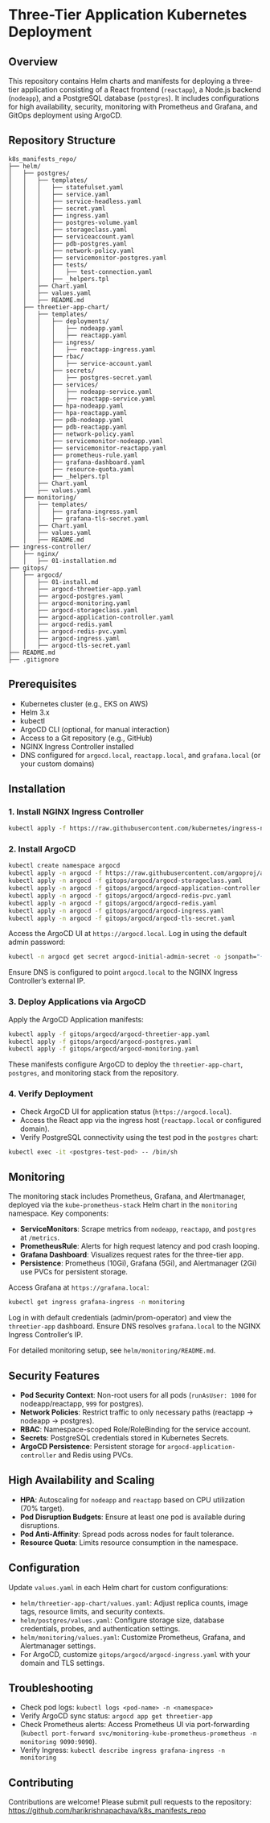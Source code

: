 # Three-Tier Application Kubernetes Deployment

## Overview

This repository contains Helm charts and manifests for deploying a three-tier application consisting of a React frontend (`reactapp`), a Node.js backend (`nodeapp`), and a PostgreSQL database (`postgres`). It includes configurations for high availability, security, monitoring with Prometheus and Grafana, and GitOps deployment using ArgoCD.

## Repository Structure

```
k8s_manifests_repo/
├── helm/
│   ├── postgres/
│   │   ├── templates/
│   │   │   ├── statefulset.yaml
│   │   │   ├── service.yaml
│   │   │   ├── service-headless.yaml
│   │   │   ├── secret.yaml
│   │   │   ├── ingress.yaml
│   │   │   ├── postgres-volume.yaml
│   │   │   ├── storageclass.yaml
│   │   │   ├── serviceaccount.yaml
│   │   │   ├── pdb-postgres.yaml
│   │   │   ├── network-policy.yaml
│   │   │   ├── servicemonitor-postgres.yaml
│   │   │   ├── tests/
│   │   │   │   ├── test-connection.yaml
│   │   │   ├── _helpers.tpl
│   │   ├── Chart.yaml
│   │   ├── values.yaml
│   │   ├── README.md
│   ├── threetier-app-chart/
│   │   ├── templates/
│   │   │   ├── deployments/
│   │   │   │   ├── nodeapp.yaml
│   │   │   │   ├── reactapp.yaml
│   │   │   ├── ingress/
│   │   │   │   ├── reactapp-ingress.yaml
│   │   │   ├── rbac/
│   │   │   │   ├── service-account.yaml
│   │   │   ├── secrets/
│   │   │   │   ├── postgres-secret.yaml
│   │   │   ├── services/
│   │   │   │   ├── nodeapp-service.yaml
│   │   │   │   ├── reactapp-service.yaml
│   │   │   ├── hpa-nodeapp.yaml
│   │   │   ├── hpa-reactapp.yaml
│   │   │   ├── pdb-nodeapp.yaml
│   │   │   ├── pdb-reactapp.yaml
│   │   │   ├── network-policy.yaml
│   │   │   ├── servicemonitor-nodeapp.yaml
│   │   │   ├── servicemonitor-reactapp.yaml
│   │   │   ├── prometheus-rule.yaml
│   │   │   ├── grafana-dashboard.yaml
│   │   │   ├── resource-quota.yaml
│   │   │   ├── _helpers.tpl
│   │   ├── Chart.yaml
│   │   ├── values.yaml
│   ├── monitoring/
│   │   ├── templates/
│   │   │   ├── grafana-ingress.yaml
│   │   │   ├── grafana-tls-secret.yaml
│   │   ├── Chart.yaml
│   │   ├── values.yaml
│   │   ├── README.md
├── ingress-controller/
│   ├── nginx/
│   │   ├── 01-installation.md
├── gitops/
│   ├── argocd/
│   │   ├── 01-install.md
│   │   ├── argocd-threetier-app.yaml
│   │   ├── argocd-postgres.yaml
│   │   ├── argocd-monitoring.yaml
│   │   ├── argocd-storageclass.yaml
│   │   ├── argocd-application-controller.yaml
│   │   ├── argocd-redis.yaml
│   │   ├── argocd-redis-pvc.yaml
│   │   ├── argocd-ingress.yaml
│   │   ├── argocd-tls-secret.yaml
├── README.md
├── .gitignore
```

## Prerequisites

- Kubernetes cluster (e.g., EKS on AWS)
- Helm 3.x
- kubectl
- ArgoCD CLI (optional, for manual interaction)
- Access to a Git repository (e.g., GitHub)
- NGINX Ingress Controller installed
- DNS configured for `argocd.local`, `reactapp.local`, and `grafana.local` (or your custom domains)

## Installation

### 1. Install NGINX Ingress Controller

```bash
kubectl apply -f https://raw.githubusercontent.com/kubernetes/ingress-nginx/controller-v1.11.1/deploy/static/provider/aws/deploy.yaml
```

### 2. Install ArgoCD

```bash
kubectl create namespace argocd
kubectl apply -n argocd -f https://raw.githubusercontent.com/argoproj/argo-cd/stable/manifests/install.yaml
kubectl apply -n argocd -f gitops/argocd/argocd-storageclass.yaml
kubectl apply -n argocd -f gitops/argocd/argocd-application-controller.yaml
kubectl apply -n argocd -f gitops/argocd/argocd-redis-pvc.yaml
kubectl apply -n argocd -f gitops/argocd/argocd-redis.yaml
kubectl apply -n argocd -f gitops/argocd/argocd-ingress.yaml
kubectl apply -n argocd -f gitops/argocd/argocd-tls-secret.yaml
```

Access the ArgoCD UI at `https://argocd.local`. Log in using the default admin password:

```bash
kubectl -n argocd get secret argocd-initial-admin-secret -o jsonpath="{.data.password}" | base64 -d
```

Ensure DNS is configured to point `argocd.local` to the NGINX Ingress Controller’s external IP.

### 3. Deploy Applications via ArgoCD

Apply the ArgoCD Application manifests:

```bash
kubectl apply -f gitops/argocd/argocd-threetier-app.yaml
kubectl apply -f gitops/argocd/argocd-postgres.yaml
kubectl apply -f gitops/argocd/argocd-monitoring.yaml
```

These manifests configure ArgoCD to deploy the `threetier-app-chart`, `postgres`, and monitoring stack from the repository.

### 4. Verify Deployment

- Check ArgoCD UI for application status (`https://argocd.local`).
- Access the React app via the ingress host (`reactapp.local` or configured domain).
- Verify PostgreSQL connectivity using the test pod in the `postgres` chart:

```bash
kubectl exec -it <postgres-test-pod> -- /bin/sh
```

## Monitoring

The monitoring stack includes Prometheus, Grafana, and Alertmanager, deployed via the `kube-prometheus-stack` Helm chart in the `monitoring` namespace. Key components:

- **ServiceMonitors**: Scrape metrics from `nodeapp`, `reactapp`, and `postgres` at `/metrics`.
- **PrometheusRule**: Alerts for high request latency and pod crash looping.
- **Grafana Dashboard**: Visualizes request rates for the three-tier app.
- **Persistence**: Prometheus (10Gi), Grafana (5Gi), and Alertmanager (2Gi) use PVCs for persistent storage.

Access Grafana at `https://grafana.local`:

```bash
kubectl get ingress grafana-ingress -n monitoring
```

Log in with default credentials (admin/prom-operator) and view the `threetier-app` dashboard. Ensure DNS resolves `grafana.local` to the NGINX Ingress Controller’s IP.

For detailed monitoring setup, see `helm/monitoring/README.md`.

## Security Features

- **Pod Security Context**: Non-root users for all pods (`runAsUser: 1000` for nodeapp/reactapp, `999` for postgres).
- **Network Policies**: Restrict traffic to only necessary paths (reactapp -> nodeapp -> postgres).
- **RBAC**: Namespace-scoped Role/RoleBinding for the service account.
- **Secrets**: PostgreSQL credentials stored in Kubernetes Secrets.
- **ArgoCD Persistence**: Persistent storage for `argocd-application-controller` and Redis using PVCs.

## High Availability and Scaling

- **HPA**: Autoscaling for `nodeapp` and `reactapp` based on CPU utilization (70% target).
- **Pod Disruption Budgets**: Ensure at least one pod is available during disruptions.
- **Pod Anti-Affinity**: Spread pods across nodes for fault tolerance.
- **Resource Quota**: Limits resource consumption in the namespace.

## Configuration

Update `values.yaml` in each Helm chart for custom configurations:

- `helm/threetier-app-chart/values.yaml`: Adjust replica counts, image tags, resource limits, and security contexts.
- `helm/postgres/values.yaml`: Configure storage size, database credentials, probes, and authentication settings.
- `helm/monitoring/values.yaml`: Customize Prometheus, Grafana, and Alertmanager settings.
- For ArgoCD, customize `gitops/argocd/argocd-ingress.yaml` with your domain and TLS settings.

## Troubleshooting

- Check pod logs: `kubectl logs <pod-name> -n <namespace>`
- Verify ArgoCD sync status: `argocd app get threetier-app`
- Check Prometheus alerts: Access Prometheus UI via port-forwarding (`kubectl port-forward svc/monitoring-kube-prometheus-prometheus -n monitoring 9090:9090`).
- Verify Ingress: `kubectl describe ingress grafana-ingress -n monitoring`

## Contributing

Contributions are welcome! Please submit pull requests to the repository: https://github.com/harikrishnapachava/k8s_manifests_repo